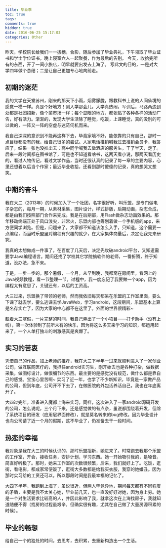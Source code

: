 ```yaml
---
title: 毕业季
toc: true
tags: 
comments: true
hidden: true
date: 2016-06-25 15:17:03
categories: Other
---
```


昨天，学校院长给我们一一拔穗，合影，随后参加了毕业典礼，下午领取了毕业证书和学士学位证书，晚上寝室六人一起聚餐，作为最后的告别。
今天，收拾完所有的东西，开了一间小旅店，明早就要出发去上海了。
写此文的目的，一是对大学四年做个总结；二是让自己更加专心地向前走。

<!--more-->

## 初期的迷茫

我的大学在天堂苏州，刚来的那天下小雨，烟雾朦胧，跟教科书上说的人间仙境的感觉一模一样。真是个好地方！刚入学那会儿，大学真热闹，军训后，马路两边到处都是社团招新，像个菜市场一样；每个显眼的地方，都张贴了各种各样的活动广告，好有活力。渐渐的，发现大学生活除了睡觉，吃饭，上课睡觉，真的没别的可以做的，一阵又一阵的空虚与迷茫伺机而来。

我自己深深的意识到不能再这样下去，毕竟家境不好，能依靠的只有自己，那时一点目标都没有的我，给自己很多的尝试。人家电话推销喊我过去推销会员卡，我答应了，结果一张也没推出去；高中同学喊我去做酒店的服务生，干了半天，走了。后来一段时间都在图书馆了，可是也不知道看啥书，这两天看小说，那两天看历史的，看过人物传记，看过文学作品，当时还很认真的记录了每一章的主要内容，心里还想着以后当个作家；最近毕业收拾，还看到那时傻傻的记录，真的想哭又想笑。

## 中期的奋斗

我在大二（2013年）的时候加入了一个社团，名字很好听，叫乐盟，是专门做电子杂志的，每月一期，从素材采集，图片设计，样式排版，后期动画，杂志合成，都是由我们按照部门合作来完成。我是在后期部，用Flash做杂志动画效果的。那年移动终端正处于风口浪尖，非常火，乐盟内部也筹划着做一个手机版的app，来方便同学浏览。但是，问题来了，大家都不知道该怎么入手，只知道，这个需要一点编程，而当时乐盟里对编程有兴趣的就少，在大家集体商量后，决定让我先来研究。

我真的太想做成一件事了，在百度了几天后，决定先攻破android平台，又知道需要学Java编程语言。期间还找了学校其它学院搞软件的老师，一番折腾，终于知道，没办法，急不来。

于是，一步一步的，那个暑假，一个月，从早到晚，我都窝在房间里，看网上的Java视频教程，看一节整理一节，过程中，我一度忘记了我要做一个app，因为编程太有意思了，关键还有，以后的工资高。

大三过来，乐盟换了带领的老师，然而我依旧每天都呆在乐盟的工作室里面，要么下课了就去学，要么逃课去学JavaWeb，学习android，这段期间，乐盟基本上算是名存实亡了，因为大家的中心都不在这里了。外面的世界很精彩~

趁着大三寒假，一片完整的时间，我自己弄出了一个小项目——打卡助手（没有上线），第一次体验到了前所未有的快乐，因为将这么多天来学习的知识，都运用起来了，一个人单打独斗的刺激感真是爽爆了。

## 实习的苦衷

凭借自己的作品，加上老师的推荐，我在大三下半年一过来就顺利进入了一家创业公司，做互联网医疗的，我担任android实习生，刚开始去也是各种打杂，做数据采集，做图标设计，做很细节的东西。最主要的是感觉没有规范，做什么都是靠自己的感觉。宝宝心里苦啊~ 实习了近一年，也学了不少新知识，毕竟是一家做产品的公司，但到年底，公司开不下去了，在做医院的外包活养活自己，我也在年底离开了。

大四过完年，准备进入魔都上海来实习，同样，这次进入了一家android源码开发的公司，怎么说呢，三个月下来，还是感觉做的有点杂，虽说都围绕着开发，但除了系统项目的研发（应用层界面修改），就是莫名转来的bug修改。因为毕业设计也向公司请了近一个月的假期，这不毕业了，仍准备去干一段时间。

## 热恋的幸福

我对象是我在大三的时候认识的，那时乐盟招新，她进来了。时常跑去我那个乐盟的工作室，开会，接收任务，安排计划，学习东西。她一开始吸引我的，是嗓音。简直好听极了。那时，她来工作室的次数很频繁，后来，我们就好上了。吃饭，逛街，看电影，都成家常便饭了，逛街大多数都是给我买衣服，我穿的她嫌丑。因为那时实习给的工资还可以，所以那段时间是我最幸福的记忆了。

大四下半年，我跑到上海了，虽说很近，但两人毕竟异地，期间每天都有不同程度的矛盾，主要是我不太关心她，毕业前几天，也一直没好好对她，因为身上穷。她是一个对生活要求比较高的人，并因此影响了我，就拿这次在上海找房子，我就知道随便不得（找房的过程虽艰辛，但确实很有趣，尤其在自己做了大量房源积累的时候）。

## 毕业的畅想

给自己一个的独处的时间，去思考，去积累，去重新构造出一个生活。
